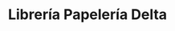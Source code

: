 ---
title: "Librería Papelería Delta"
url: /santa-cruz-de-la-sierra/libreria-papeleria-delta/
shop: Allgemein
---